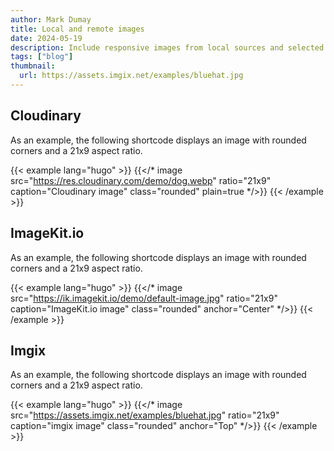 ```yaml
---
author: Mark Dumay
title: Local and remote images
date: 2024-05-19
description: Include responsive images from local sources and selected CDN image providers.
tags: ["blog"]
thumbnail:
  url: https://assets.imgix.net/examples/bluehat.jpg
---
```


## Cloudinary

As an example, the following shortcode displays an image with rounded corners and a 21x9 aspect ratio.

<!-- markdownlint-disable MD037 -->
{{< example lang="hugo" >}}
{{</* image src="https://res.cloudinary.com/demo/dog.webp"
    ratio="21x9" caption="Cloudinary image" class="rounded" plain=true */>}}
{{< /example >}}
<!-- markdownlint-enable MD037 -->

## ImageKit.io

As an example, the following shortcode displays an image with rounded corners and a 21x9 aspect ratio.

<!-- markdownlint-disable MD037 -->
{{< example lang="hugo" >}}
{{</* image src="https://ik.imagekit.io/demo/default-image.jpg"
    ratio="21x9" caption="ImageKit.io image" class="rounded" anchor="Center" */>}}
{{< /example >}}
<!-- markdownlint-enable MD037 -->

## Imgix

As an example, the following shortcode displays an image with rounded corners and a 21x9 aspect ratio.

<!-- markdownlint-disable MD037 -->
{{< example lang="hugo" >}}
{{</* image src="https://assets.imgix.net/examples/bluehat.jpg"
    ratio="21x9" caption="imgix image" class="rounded" anchor="Top" */>}}
{{< /example >}}
<!-- markdownlint-enable MD037 -->
